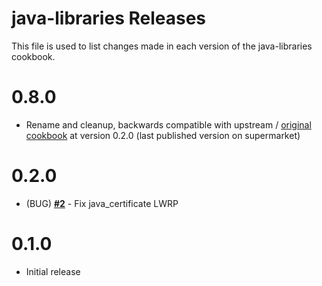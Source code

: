# java-libraries Releases

This file is used to list changes made in each version of the java-libraries cookbook.

# 0.8.0

* Rename and cleanup, backwards compatible with upstream / [original cookbook](https://github.com/agileorbit-cookbooks/java-libraries) at version 0.2.0 (last published version on supermarket)

# 0.2.0

* (BUG) **[#2](https://github.com/socrata-cookbooks/java-libraries/pull/2)** - Fix java_certificate LWRP

# 0.1.0

* Initial release
